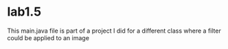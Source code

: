 # lab1.5
This main.java file is part of a project I did for a different class where a filter could be applied to an image
